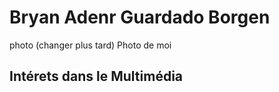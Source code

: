 # Bryan Adenr Guardado Borgen
photo (changer plus tard)
Photo de moi

## **Intérets dans le Multimédia**
